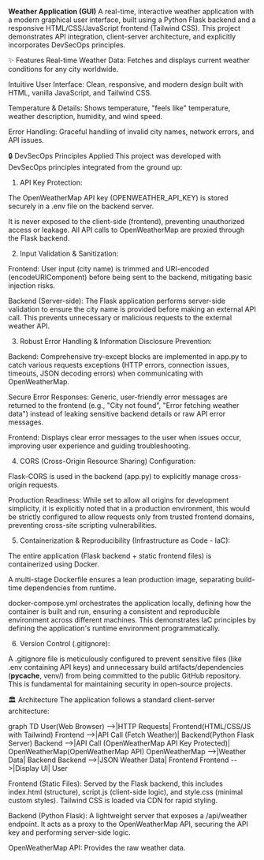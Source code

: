 **Weather Application (GUI)**
A real-time, interactive weather application with a modern graphical user interface, built using a Python Flask backend and a responsive HTML/CSS/JavaScript frontend (Tailwind CSS). This project demonstrates API integration, client-server architecture, and explicitly incorporates DevSecOps principles.

✨ Features
Real-time Weather Data: Fetches and displays current weather conditions for any city worldwide.

Intuitive User Interface: Clean, responsive, and modern design built with HTML, vanilla JavaScript, and Tailwind CSS.

Temperature & Details: Shows temperature, "feels like" temperature, weather description, humidity, and wind speed.

Error Handling: Graceful handling of invalid city names, network errors, and API issues.

🔒 DevSecOps Principles Applied
This project was developed with DevSecOps principles integrated from the ground up:

1. API Key Protection:

The OpenWeatherMap API key (OPENWEATHER_API_KEY) is stored securely in a .env file on the backend server.

It is never exposed to the client-side (frontend), preventing unauthorized access or leakage. All API calls to OpenWeatherMap are proxied through the Flask backend.

2. Input Validation & Sanitization:

Frontend: User input (city name) is trimmed and URI-encoded (encodeURIComponent) before being sent to the backend, mitigating basic injection risks.

Backend (Server-side): The Flask application performs server-side validation to ensure the city name is provided before making an external API call. This prevents unnecessary or malicious requests to the external weather API.

3. Robust Error Handling & Information Disclosure Prevention:

Backend: Comprehensive try-except blocks are implemented in app.py to catch various requests exceptions (HTTP errors, connection issues, timeouts, JSON decoding errors) when communicating with OpenWeatherMap.

Secure Error Responses: Generic, user-friendly error messages are returned to the frontend (e.g., "City not found", "Error fetching weather data") instead of leaking sensitive backend details or raw API error messages.

Frontend: Displays clear error messages to the user when issues occur, improving user experience and guiding troubleshooting.

4. CORS (Cross-Origin Resource Sharing) Configuration:

Flask-CORS is used in the backend (app.py) to explicitly manage cross-origin requests.

Production Readiness: While set to allow all origins for development simplicity, it is explicitly noted that in a production environment, this would be strictly configured to allow requests only from trusted frontend domains, preventing cross-site scripting vulnerabilities.

5. Containerization & Reproducibility (Infrastructure as Code - IaC):

The entire application (Flask backend + static frontend files) is containerized using Docker.

A multi-stage Dockerfile ensures a lean production image, separating build-time dependencies from runtime.

docker-compose.yml orchestrates the application locally, defining how the container is built and run, ensuring a consistent and reproducible environment across different machines. This demonstrates IaC principles by defining the application's runtime environment programmatically.

6. Version Control (.gitignore):

A .gitignore file is meticulously configured to prevent sensitive files (like .env containing API keys) and unnecessary build artifacts/dependencies (__pycache__, venv/) from being committed to the public GitHub repository. This is fundamental for maintaining security in open-source projects.

🏛️ Architecture
The application follows a standard client-server architecture:

graph TD
    User(Web Browser) -->|HTTP Requests| Frontend(HTML/CSS/JS with Tailwind)
    Frontend -->|API Call (Fetch Weather)| Backend(Python Flask Server)
    Backend -->|API Call (OpenWeatherMap API Key Protected)| OpenWeatherMap(OpenWeatherMap API)
    OpenWeatherMap -->|Weather Data| Backend
    Backend -->|JSON Weather Data| Frontend
    Frontend -->|Display UI| User

Frontend (Static Files): Served by the Flask backend, this includes index.html (structure), script.js (client-side logic), and style.css (minimal custom styles). Tailwind CSS is loaded via CDN for rapid styling.

Backend (Python Flask): A lightweight server that exposes a /api/weather endpoint. It acts as a proxy to the OpenWeatherMap API, securing the API key and performing server-side logic.

OpenWeatherMap API: Provides the raw weather data.
